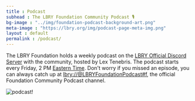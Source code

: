 ```yaml
---
title : Podcast
subhead : The LBRY Foundation Community Podcast 🎙️
bg-image : "../img/foundation-podcast-background-art.png"
meta-image : "https://lbry.org/img/podcast-page-meta-img.png"
layout : default
permalink : /podcast/
---
```


The LBRY Foundation holds a weekly podcast on the [LBRY Official Discord Server](https://lbry.com/chat) with the community, hosted by Lex Tenebris.
The podcast starts every Friday, 2 PM [Eastern Time](https://time.is/ET). Don't worry if you missed an episode, you can always catch up at [lbry://@LBRYFoundationPodcast#f](https://open.lbry.com/@LBRYFoundationPodcast), the official Foundation Community Podcast channel.

![podcast!](../img/podcast-img.png)
